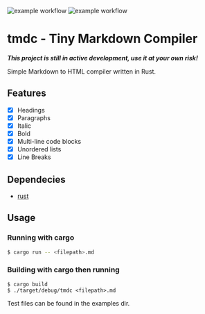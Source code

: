 ![example workflow](https://github.com/Dead-tech/tmdc/actions/workflows/build.yml/badge.svg)
![example workflow](https://github.com/Dead-tech/tmdc/actions/workflows/tests.yml/badge.svg)

# tmdc - Tiny Markdown Compiler

**_This project is still in active development, use it at your own risk!_**

Simple Markdown to HTML compiler written in Rust.

## Features
  - [x] Headings
  - [x] Paragraphs
  - [x] Italic
  - [x] Bold
  - [x] Multi-line code blocks
  - [x] Unordered lists 
  - [x] Line Breaks

## Dependecies
  * [rust](https://www.rust-lang.org/it)

## Usage
  ### Running with cargo
  ```sh
  $ cargo run -- <filepath>.md
  
  ```
  ### Building with cargo then running
  ```
  $ cargo build
  $ ./target/debug/tmdc <filepath>.md
  ```

  Test files can be found in the examples dir.
